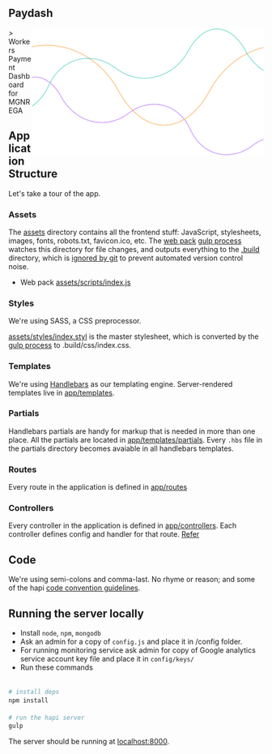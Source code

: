 ## Paydash
<img align="right" height="250" src="assets/images/charts.png">
> Workers Payment Dashboard for MGNREGA

## Application Structure

Let's take a tour of the app.

### Assets

The [assets](assets) directory contains all the frontend stuff: JavaScript, stylesheets, images, fonts, robots.txt, favicon.ico, etc. The [web pack](tasks/webpack.js) [gulp process](gulpfile.js) watches this directory for file changes, and outputs everything to the [.build](.build) directory, which is [ignored by git](.gitignore) to prevent automated version control noise.

- Web pack [assets/scripts/index.js](assets/scripts/index.js)

### Styles

We're using SASS, a CSS preprocessor.

[assets/styles/index.styl](assets/styles/index.scss) is the master stylesheet, which is converted by the  [gulp process](gulpfile.js) to .build/css/index.css.

### Templates

We're using [Handlebars](http://handlebarsjs.com/) as our templating engine. Server-rendered templates live in [app/templates](app/templates).

### Partials

Handlebars partials are handy for markup that is needed in more than one place. All the partials are located in [app/templates/partials](app/templates/partials). Every `.hbs` file in the partials directory becomes avaiable in all handlebars templates.

### Routes

Every route in the application is defined in [app/routes](app/routes)

### Controllers

Every controller in the application is defined in [app/controllers](app/controllers). Each controller defines config and handler for that route. [Refer](http://hapijs.com/api#route-handler)

## Code

We're using semi-colons and comma-last. No rhyme or reason; and some of the hapi [code convention guidelines](http://hapijs.com/styleguide).

## Running the server locally

 - Install  `node`, `npm`, `mongodb`
 - Ask an admin for a copy of `config.js` and place it in /config folder.
 - For running monitoring service ask admin for copy of Google analytics service account key file and place it in `config/keys/`
 - Run these commands

```sh

# install deps
npm install

# run the hapi server
gulp

```
The server should be running at [localhost:8000](https://localhost:8000).


